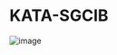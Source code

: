 # KATA-SGCIB

![image](https://user-images.githubusercontent.com/18197701/153776829-1e12feaa-8ac6-490c-a592-6ca05a36c4b0.png)
